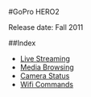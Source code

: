 #GoPro HERO2

Release date: Fall 2011

##Index

* [Live Streaming](/HERO2/Livestreaming.md)
* [Media Browsing](/HERO2/Mediabrowsing.md)
* [Camera Status](/HERO2/CameraStatus.md)
* [Wifi Commands](/HERO2/WifiCommands.md)
